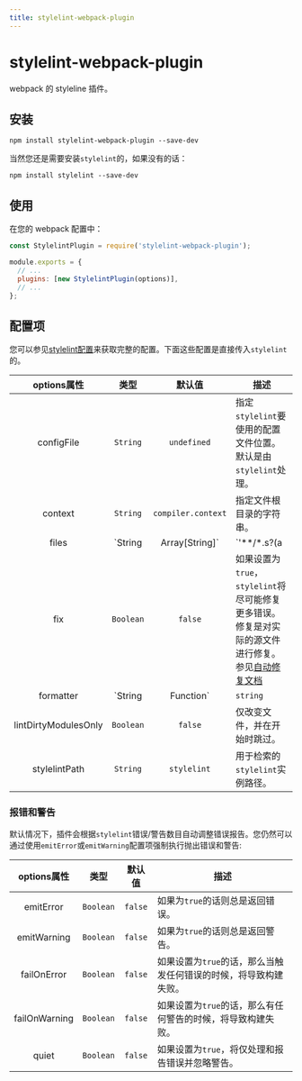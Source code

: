 ```yaml
---
title: stylelint-webpack-plugin
---
```


# stylelint-webpack-plugin <Badge text="v 2.1.0" />

webpack 的 styleline 插件。

## 安装

```shell
npm install stylelint-webpack-plugin --save-dev
```
当然您还是需要安装`stylelint`的，如果没有的话：

```shell
npm install stylelint --save-dev
```

## 使用

在您的 webpack 配置中：

```js
const StylelintPlugin = require('stylelint-webpack-plugin');

module.exports = {
  // ...
  plugins: [new StylelintPlugin(options)],
  // ...
};
```

## 配置项

您可以参见[stylelint配置](http://stylelint.io/user-guide/node-api/#options)来获取完整的配置。下面这些配置是直接传入`stylelint`的。

[自动修复文档]:https://stylelint.io/user-guide/cli#autofixing-errors
[格式化配置项]:https://stylelint.io/user-guide/node-api#formatter

| options属性 | 类型 | 默认值 | 描述 |
|:---:|:---:|:----:|----|
| configFile | `String` | `undefined` | 指定`stylelint`要使用的配置文件位置。默认是由`stylelint`处理。|
| context | `String` | `compiler.context` | 指定文件根目录的字符串。|
| files | `String|Array[String]` | `'**/*.s?(a|c)ss'` | 指定查找文件的通配符。必须相对于`options.context`。 |
| fix | `Boolean` | `false` | 如果设置为`true`，`stylelint`将尽可能修复更多错误。修复是对实际的源文件进行修复。参见[自动修复文档][自动修复文档] |
| formatter | `String|Function` | `string` | 需要格式化时用到的格式，参见[格式化配置项][格式化配置项]。|
| lintDirtyModulesOnly | `Boolean` | `false` | 仅改变文件，并在开始时跳过。|
| stylelintPath | `String` | `stylelint` | 用于检索的`stylelint`实例路径。|

### 报错和警告

默认情况下，插件会根据`stylelint`错误/警告数目自动调整错误报告。您仍然可以通过使用`emitError`或`emitWarning`配置项强制执行抛出错误和警告:

| options属性 | 类型 | 默认值 | 描述 |
|:---:|:---:|:----:|----|
| emitError | `Boolean` | `false` | 如果为`true`的话则总是返回错误。|
| emitWarning | `Boolean` | `false` | 如果为`true`的话则总是返回警告。|
| failOnError | `Boolean` | `false` | 如果设置为`true`的话，那么当触发任何错误的时候，将导致构建失败。 |
| failOnWarning | `Boolean` | `false` | 如果设置为`true`的话，那么有任何警告的时候，将导致构建失败。 |
| quiet | `Boolean` | `false` | 如果设置为`true`，将仅处理和报告错误并忽略警告。|










